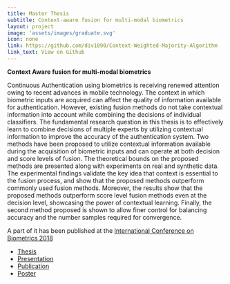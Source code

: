 ```yaml
---
title: Master Thesis
subtitle: Context-aware fusion for multi-modal biometrics
layout: project
image: 'assets/images/graduate.svg'
icon: none
link: https://github.com/div1090/Context-Weighted-Majority-Algorithm
link_text: View on Github
---
```


**Context Aware fusion for multi-modal biometrics**

Continuous Authentication using biometrics is receiving renewed attention owing to recent advances in mobile technology. The context in which biometric inputs are acquired can affect the quality of information available for authentication. However, existing fusion methods do not take contextual information into account while combining the decisions of individual classifiers. The fundamental research question in this thesis is to effectively learn to combine decisions of multiple experts by utilizing contextual information to improve the accuracy of the authentication system. Two methods have been proposed to utilize contextual information available during the acquisition of biometric inputs and can operate at both decision and score levels of fusion. The theoretical bounds on the proposed methods are presented along with experiments on real and synthetic data. The experimental findings validate the key idea that context is essential to the fusion process, and show that the proposed methods outperform commonly used fusion methods. Moreover, the results show that the proposed methods outperform score level fusion methods even at the decision level, showcasing the power of contextual learning. Finally, the second method proposed is shown to allow finer control for balancing accuracy and the number samples required for convergence.

A part of it has been published at the [International Conference on Biometrics 2018](http://icb2018.org/)

* [Thesis](http://scholarbank.nus.edu.sg/handle/10635/138654)
* [Presentation](https://github.com/div1090/Context-Weighted-Majority-Algorithm/blob/master/static/Master_thesis_presentation.pptx)
* [Publication](https://ieeexplore.ieee.org/document/8411227/)
* [Poster](https://github.com/div1090/Context-Weighted-Majority-Algorithm/blob/master/static/icb_poster_cwma_a0.pdf)
